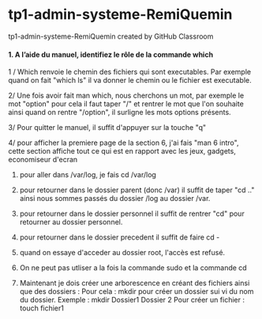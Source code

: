 # tp1-admin-systeme-RemiQuemin
tp1-admin-systeme-RemiQuemin created by GitHub Classroom

#### 1. A l’aide du manuel, identifiez le rôle de la commande which 

1 / Which renvoie le chemin des fichiers qui sont executables. 
Par exemple quand on fait "which ls" il va donner le chemin ou le fichier est executable.

2/ Une fois avoir fait man which, nous cherchons un mot, 
par exemple le mot "option" pour cela il faut taper "/" et rentrer le mot que l'on souhaite ainsi quand on rentre "/option", 
il surligne les mots options présents.

3/ Pour quitter le manuel, il suffit d'appuyer sur la touche "q"

4/ pour afficher la premiere page de la section 6, j'ai fais "man 6 intro", 
cette section affiche tout ce qui est en rapport avec les jeux, gadgets, economiseur d'ecran



1) pour aller dans /var/log, je fais cd /var/log

2) pour retourner dans le dossier parent (donc /var) il suffit de taper "cd .." ainsi nous sommes passés du dossier /log au dossier /var.

3) pour retourner dans le dossier personnel il suffit de rentrer "cd" pour retourner au dossier personnel.

4) pour retourner dans le dossier precedent il suffit de faire cd -

5) quand on essaye d'acceder au dossier root, l'accès est refusé.

6) On ne peut pas utliser a la fois la commande sudo et la commande cd

7) Maintenant je dois créer une arborescence en créant des fichiers ainsi que des dossiers : Pour cela : mkdir pour créer un dossier sui vi du nom du dossier. Exemple : mkdir Dossier1 Dossier 2
Pour créer un fichier : touch fichier1
